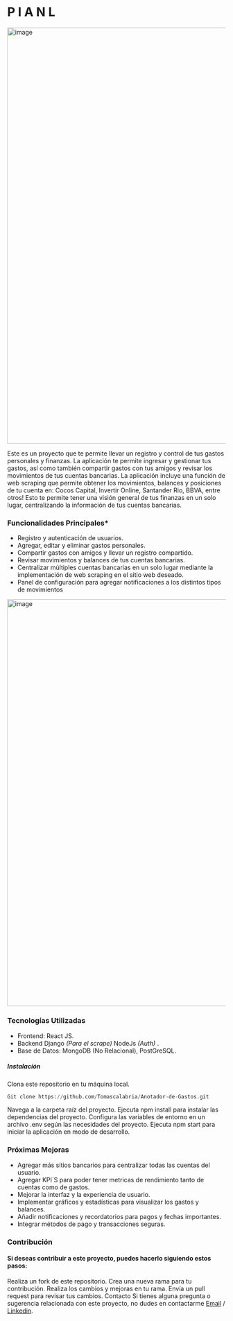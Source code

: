 

# P I A N L
<img width="960" alt="image" src="https://github.com/Tomascalabria/Gestor-de-Finanzas/assets/81932784/94d5ae2d-543f-4bb1-ac27-6de3e29e6db5">


Este es un proyecto  que te permite llevar un registro y control de tus gastos personales y finanzas. La aplicación te permite ingresar y gestionar tus gastos, así como también compartir gastos con tus amigos y revisar los movimientos de tus cuentas bancarias.
La aplicación incluye una función de web scraping que permite obtener los movimientos, balances y posiciones de tu cuenta en: Cocos Capital, Invertir Online, Santander Rio, BBVA, entre otros! Esto te permite tener una visión general de tus finanzas en un solo lugar, centralizando la información de tus cuentas bancarias.


### Funcionalidades Principales*
* Registro y autenticación de usuarios.
* Agregar, editar y eliminar gastos personales.
* Compartir gastos con amigos y llevar un registro compartido.
* Revisar movimientos y balances de tus cuentas bancarias.
* Centralizar múltiples cuentas bancarias en un solo lugar mediante la implementación de web scraping en el sitio web deseado.
* Panel de configuración para agregar notificaciones a los distintos tipos de movimientos
<img width="939" alt="image" src="https://github.com/Tomascalabria/Gestor-de-Finanzas/assets/81932784/37603c9d-e1ab-4597-8b2c-62266c0c5572">

### Tecnologías Utilizadas
* Frontend: React JS.
* Backend Django _(Para el scrape)_ NodeJs _(Auth)_ .
* Base de Datos: MongoDB (No Relacional), PostGreSQL.

##### *Instalación*
Clona este repositorio en tu máquina local. 

```python
Git clone https://github.com/Tomascalabria/Anotador-de-Gastos.git
```

Navega a la carpeta raíz del proyecto.
Ejecuta npm install para instalar las dependencias del proyecto.
Configura las variables de entorno en un archivo .env según las necesidades del proyecto.
Ejecuta npm start para iniciar la aplicación en modo de desarrollo.

### Próximas Mejoras
* Agregar más sitios bancarios para centralizar todas las cuentas del usuario.
* Agregar KPI´S para poder tener metricas de rendimiento tanto de cuentas como de gastos.
* Mejorar la interfaz y la experiencia de usuario.
* Implementar gráficos y estadísticas para visualizar los gastos y balances.
* Añadir notificaciones y recordatorios para pagos y fechas importantes.
* Integrar métodos de pago y transacciones seguras.

### Contribución

#### Si deseas contribuir a este proyecto, puedes hacerlo siguiendo estos pasos:

Realiza un fork de este repositorio.
Crea una nueva rama para tu contribución.
Realiza los cambios y mejoras en tu rama.
Envía un pull request para revisar tus cambios.
Contacto
Si tienes alguna pregunta o sugerencia relacionada con este proyecto, no dudes en contactarme 
[Email](totocalabria.tc@gmail.com)
/ [Linkedin](https://www.linkedin.com/mwlite/in/tom%C3%A1s-calabria-942a5a141).

